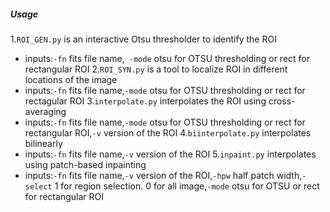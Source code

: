 ##### Usage 
1.`ROI_GEN.py` is an interactive Otsu thresholder to identify the ROI
- inputs:`-fn` fits file name,` -mode` otsu for OTSU thresholding or rect for rectangular ROI
2.`ROI_SYN.py` is a tool to localize ROI in different locations of the image
- inputs:`-fn` fits file name,`-mode` otsu for OTSU thresholding or rect for rectagular ROI
3.`interpolate.py` interpolates the ROI using cross-averaging
- inputs:`-fn` fits file name,`-mode` otsu for OTSU thresholding or rect for rectangular ROI,`-v` version of the ROI
4.`biinterpolate.py` interpolates bilinearly 
- inputs:`-fn` fits file name,`-v` version of the ROI
5.`inpaint.py` interpolates using patch-based inpainting 
- inputs:`-fn` fits file name,`-v` version of the ROI,`-hpw` half patch width,`-select` 1 for region selection. 0 for all image,`-mode` otsu for OTSU or rect for rectangular ROI
